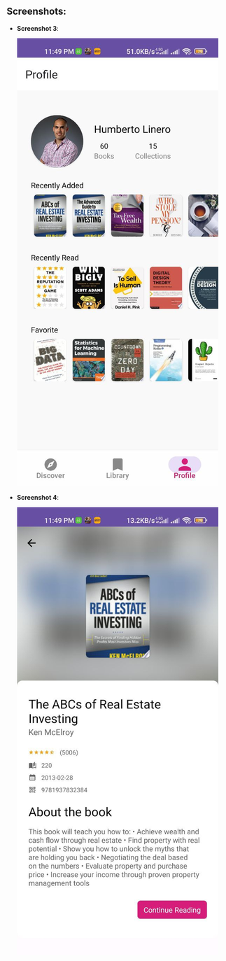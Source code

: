 ## Screenshots:


- **Screenshot 3**:

  ![Original Image](screenshots/3.jpg)

- **Screenshot 4**:

  ![Original Image](screenshots/4.jpg)
